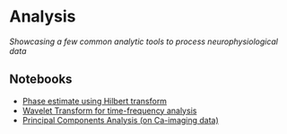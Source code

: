 # Analysis

*Showcasing a few common analytic tools to process neurophysiological data* 

## Notebooks

- [Phase estimate using Hilbert transform](../../notebooks/Hilbert_transform_and_phase_estimate.ipynb)
- [Wavelet Transform for time-frequency analysis](./Wavelets.ipynb)
- [Principal Components Analysis (on Ca-imaging data)](./PCA_demo.ipynb)
